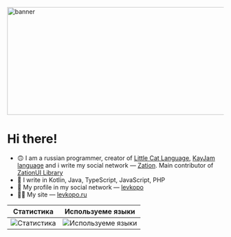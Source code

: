 <img width="1047" height="251" alt="banner" src="https://github.com/user-attachments/assets/bec44091-4fcd-4a02-b6b6-2db64c0d45bd" />

# Hi there!
- 🙃  I am a russian programmer, creator of [Little Cat Language](https://github.com/lclang), [KayJam language](https://github.com/KayJamLang) and i write my social network — [Zation](https://zation.ru). Main contributor of [ZationUI Library](https://github.com/ZationRU/ReactUI)
- 🤔  I write in Kotlin, Java, TypeScript, JavaScript, PHP
- 📕  My profile in my social network — [levkopo](https://zation.ru/user/1)
- 😵‍💫  My site — [levkopo.ru](https://levkopo.ru)

|Статистика|Используеме языки|
|-|-|
| ![Статистика](https://github-readme-stats.vercel.app/api?username=levkopo&show_icons=true&theme=dark&hide_title=true) | ![Используеме языки](https://github-readme-stats.vercel.app/api/top-langs/?username=levkopo&show_icons=true&theme=dark&hide_title=true) |
